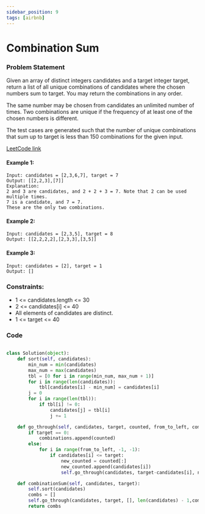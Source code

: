 ```yaml
---
sidebar_position: 9
tags: [airbnb]
---
```


# Combination Sum

### Problem Statement

Given an array of distinct integers candidates and a target integer target, return a list of all unique combinations of candidates where the chosen numbers sum to target. You may return the combinations in any order.

The same number may be chosen from candidates an unlimited number of times. Two combinations are unique if the
frequency
of at least one of the chosen numbers is different.

The test cases are generated such that the number of unique combinations that sum up to target is less than 150 combinations for the given input.

[LeetCode link](https://leetcode.com/problems/combination-sum)

#### Example 1:

```
Input: candidates = [2,3,6,7], target = 7
Output: [[2,2,3],[7]]
Explanation:
2 and 3 are candidates, and 2 + 2 + 3 = 7. Note that 2 can be used multiple times.
7 is a candidate, and 7 = 7.
These are the only two combinations.
```

#### Example 2:

```
Input: candidates = [2,3,5], target = 8
Output: [[2,2,2,2],[2,3,3],[3,5]]
```

#### Example 3:

```
Input: candidates = [2], target = 1
Output: []
```

### Constraints:

- 1 <= candidates.length <= 30
- 2 <= candidates[i] <= 40
- All elements of candidates are distinct.
- 1 <= target <= 40

### Code

```python title="Python Code"

class Solution(object):
    def sort(self, candidates):
        min_num = min(candidates)
        max_num = max(candidates)
        tbl = [0 for i in range(min_num, max_num + 1)]
        for i in range(len(candidates)):
            tbl[candidates[i] - min_num] = candidates[i]
        j = 0
        for i in range(len(tbl)):
            if tbl[i] != 0:
                candidates[j] = tbl[i]
                j += 1

    def go_through(self, candidates, target, counted, from_to_left, combinations):
        if target == 0:
            combinations.append(counted)
        else:
            for i in range(from_to_left, -1, -1):
                if candidates[i] <= target:
                    new_counted = counted[:]
                    new_counted.append(candidates[i])
                    self.go_through(candidates, target-candidates[i], new_counted, i, combinations)

    def combinationSum(self, candidates, target):
        self.sort(candidates)
        combs = []
        self.go_through(candidates, target, [], len(candidates) - 1,combs)
        return combs
```
